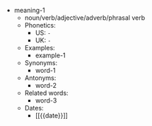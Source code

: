 - meaning-1
	- noun/verb/adjective/adverb/phrasal verb
	- Phonetics:
		- US: `-`
		- UK: `-`
	- Examples:
		- example-1
	- Synonyms:
		- word-1
	- Antonyms:
		- word-2
	- Related words:
		- word-3
	- Dates:
		- [[{{date}}]]
